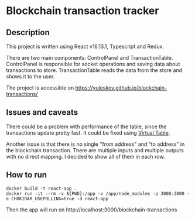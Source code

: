 # Blockchain transaction tracker
## Description
This project is written using React v16.13.1, Typescript and Redux.

There are two main components: ControlPanel and TransactionTable. ControlPanel
is responsible for socket operations and saving data about transactions to store.
TransactionTable reads the data from the store and shows it to the user.

The project is accessible on https://yuloskov.github.io/blockchain-transactions/
## Issues and caveats
There could be a problem with performance of the table, since the transactions
update pretty fast. It could be fixed using [Virtual Table](http://localhost:3000/).

Another issue is that there is no single "from address" and "to address" in 
the blockchain transaction. There are multiple inputs and multiple outputs with 
no direct mapping. I decided to show all of them in each row. 
## How to run
```
docker build -t react-app .
docker run -it --rm -v ${PWD}:/app -v /app/node_modules -p 3000:3000 -e CHOKIDAR_USEPOLLING=true -d react-app
```
Then the app will run on http://localhost:3000/blockchain-transactions